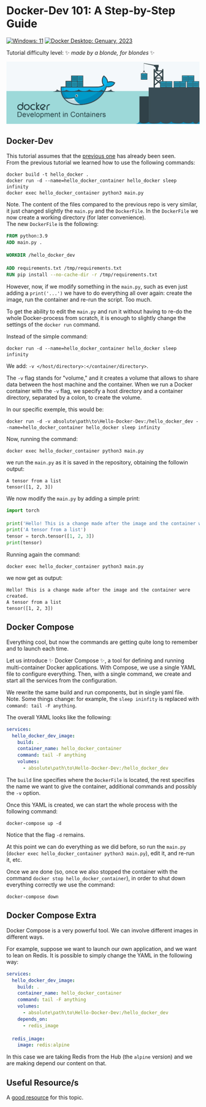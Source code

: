 # Docker-Dev 101: A Step-by-Step Guide
[![Windows: 11](https://img.shields.io/badge/Windows-11-blue)](https://opensource.org/licenses/MIT)
[![Docker Desktop: Genuary, 2023](https://img.shields.io/badge/Docker%20Desktop-Genuary%2C%202023-blue)](https://opensource.org/licenses/MIT)

Tutorial difficulty level: ✨ _made by a blonde, for blondes_ ✨
<p align="center">
<img src='./media/docker_wallpaper.jpg' width='1000'/>
</p>

## Docker-Dev
This tutorial assumes that the [previous one](https://github.com/PaulinoMoskwa/Hello-Docker) has already been seen.<br>
From the previous tutorial we learned how to use the following commands:
```commandline
docker build -t hello_docker .
docker run -d --name=hello_docker_container hello_docker sleep infinity
docker exec hello_docker_container python3 main.py
```

Note. The content of the files compared to the previous repo is very similar, it
just changed slightly the `main.py` and the `DockerFile`. In the `DockerFile` we
now create a working directory (for later convenience).<br>
The new `DockerFile` is the following:
```dockerfile
FROM python:3.9
ADD main.py .

WORKDIR /hello_docker_dev

ADD requirements.txt /tmp/requirements.txt
RUN pip install --no-cache-dir -r /tmp/requirements.txt
```

However, now, if we modify something in the `main.py`, such as even just adding
a `print('...')` we have to do everything all over again: create the image, run
the container and re-run the script. Too much.

To get the ability to edit the `main.py` and run it without having to re-do the
whole Docker-process from scratch, it is enough to slightly change the settings
of the `docker run` command.

Instead of the simple command:
```commandline
docker run -d --name=hello_docker_container hello_docker sleep infinity
```

We add: `-v </host/directory>:</container/directory>`.

The `-v` flag stands for "volume," and it creates a volume that allows to share
data between the host machine and the container. When we run a Docker container
with the `-v` flag, we specify a host directory and a container directory, 
separated by a colon, to create the volume. 

In our specific exemple, this would be:
```commandline
docker run -d -v absolute\path\to\Hello-Docker-Dev:/hello_docker_dev --name=hello_docker_container hello_docker sleep infinity
```

Now, running the command:
```commandline
docker exec hello_docker_container python3 main.py
```

we run the `main.py` as it is saved in the repository, obtaining the followin
output:
```commandline
A tensor from a list
tensor([1, 2, 3])
```

We now modify the `main.py` by adding a simple print:
```python
import torch

print('Hello! This is a change made after the image and the container were created.')
print('A tensor from a list')
tensor = torch.tensor([1, 2, 3])
print(tensor)
```

Running again the command:
```commandline
docker exec hello_docker_container python3 main.py
```
we now get as output:
```commandline
Hello! This is a change made after the image and the container were created.
A tensor from a list
tensor([1, 2, 3])
```

## Docker Compose
Everything cool, but now the commands are getting quite long to remember and to
launch each time.

Let us introduce ✨ Docker Compose ✨, a tool for defining and running multi-container
Docker applications. With Compose, we use a single YAML file to configure everything.
Then, with a single command, we create and start all the services from the configuration.

We rewrite the same build and run components, but in single yaml file.<br>
Note. Some things change: for example, the `sleep ininfity` is replaced with
`command: tail -F anything`.

The overall YAML looks like the following:
```yaml
services:
  hello_docker_dev_image:
    build: .
    container_name: hello_docker_container
    command: tail -F anything
    volumes:
      - absolute\path\to\Hello-Docker-Dev:/hello_docker_dev
```
The `build` line specifies where the `DockerFile` is located, the rest specifies
the name we want to give the container, additional commands and possibly the `-v` option.

Once this YAML is created, we can start the whole process with the following command:
```commandline
docker-compose up -d
```
Notice that the flag `-d` remains.

At this point we can do everything as we did before, so run the `main.py` 
(`docker exec hello_docker_container python3 main.py`), edit it, and re-run it, etc.

Once we are done (so, once we also stopped the container with the command
`docker stop hello_docker_container`), in order to shut down everything correctly
we use the command:
```commandline
docker-compose down
```

## Docker Compose Extra
Docker Compose is a very powerful tool. We can involve different images in different ways.

For example, suppose we want to launch our own application, and we want to lean
on Redis. It is possible to simply change the YAML in the following way:
```yaml
services:
  hello_docker_dev_image:
    build: .
    container_name: hello_docker_container
    command: tail -F anything
    volumes:
      - absolute\path\to\Hello-Docker-Dev:/hello_docker_dev
    depends_on:
      - redis_image
  
  redis_image:
    image: redis:alpine
```
In this case we are taking Redis from the Hub (the `alpine` version) and we are
making depend our content on that.

## Useful Resource/s
A [good resource](https://www.youtube.com/watch?v=0H2miBK_gAk&ab_channel=PatrickLoeber) for this topic.
